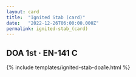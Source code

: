 ```yaml
---
layout: card
title:  "Ignited Stab (card)"
date:   "2022-12-26T06:00:00.000Z"
permalink: ignited-stab_(card)
---
```


## DOA 1st &middot; EN-141 C

{% include templates/ignited-stab-doa1e.html %}
